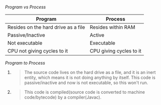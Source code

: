 *Program vs Process*

| Program | Process |
| --- | --- |
| Resides on the hard drive as a file | Resides within RAM |
| Passive/Inactive | Active |
| Not executable | Executable |
| CPU not giving cycles to it | CPU giving cycles to it |

*Program to Process*
1. > The source code lives on the hard drive as a file, and it is an inert entity, which means it is not doing anything by itself. 
This code is passive/inactive and now is not executable, so this won't run.
2. > This code is compiled(source code is converted to machine code/bytecode) by a compiler(Javac).